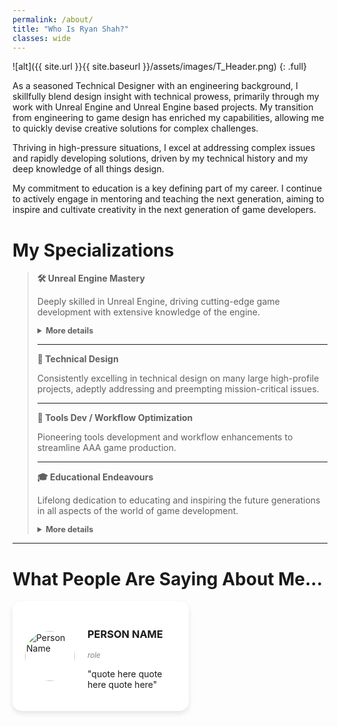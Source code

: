 ```yaml
---
permalink: /about/
title: "Who Is Ryan Shah?"
classes: wide
---
```


![alt]({{ site.url }}{{ site.baseurl }}/assets/images/T_Header.png)
{: .full}

As a seasoned Technical Designer with an engineering background, I skillfully blend design insight with technical prowess, primarily through my work with Unreal Engine and Unreal Engine based projects. My transition from engineering to game design has enriched my capabilities, allowing me to quickly devise creative solutions for complex challenges.

Thriving in high-pressure situations, I excel at addressing complex issues and rapidly developing solutions, driven by my technical history and my deep knowledge of all things design.

My commitment to education is a key defining part of my career. I continue to actively engage in mentoring and teaching the next generation, aiming to inspire and cultivate creativity in the next generation of game developers.

# My Specializations

> **🛠️ Unreal Engine Mastery**
>
> Deeply skilled in Unreal Engine, driving cutting-edge game development with extensive knowledge of the engine.
>
> <details>
> <summary style="font-size: 0.9em;"><strong>More details</strong></summary>
> <div id="moreUe">
> <p>My professional journey with Unreal Engine began in 2014 and has since become a cornerstone of my career. Throughout the years of working directly with the engine, I have worked both directly and indirectly with Epic Games; working on their titles and adding additional improvements to the engine.</p>
> <p>I have a vast knowledge of many facets of the engine, including bleeding edge features. I have contributed directly to the code base of the engine and was one of the original collaborators on the marketplace submission guidelines.</p>
> <p>I have written multiple published books on the engine and I am incredibly proud of my educational endeavours with the engine. I was one of the first recipients of an Unreal Engine megagrant in appreciation to my educational efforts.</p>
> <p>I live and breathe Unreal Engine and I pride myself on my vast knowledge of the inner works of the engine and the best practices to make the most out of such a powerful tool.</p>
> </div>
> </details>
>
> ---
> 
> **📐 Technical Design**
>
> Consistently excelling in technical design on many large high-profile projects, adeptly addressing and preempting mission-critical issues.
>
> ---
>
> **🔧 Tools Dev / Workflow Optimization**
>
> Pioneering tools development and workflow enhancements to streamline AAA game production.
>
> ---
> 
> **🎓 Educational Endeavours**
>
> Lifelong dedication to educating and inspiring the future generations in all aspects of the world of game development.
>
> <details>
> <summary style="font-size: 0.9em;"><strong>More details</strong></summary>
> <div id="moreEdu">
> <p>Education is the core of my career. I've written numerous books that have found audiences worldwide, including in China, enriching knowledge of Unreal Engine and game design.</p>
> <p>My previous educational website served as a significant resource, featuring Unreal projects that have attracted a global audience and used well over 100TB of bandwidth, underscoring the extensive reach and impact of these materials.</p>
> <p>Regularly engaging in industry talks and events, I am committed to inspiring and mentoring the next generation of game developers, aiming to steer them towards innovative and outstanding practices in their careers.</p>
> </div>
> </details>
---

# What People Are Saying About Me...
<div style="display: flex; flex-wrap: wrap; gap: 20px; justify-content: space-between;">
  <div style="flex: 0 0 48%; background: #fff; border-radius: 15px; padding: 20px; box-shadow: 0 4px 8px rgba(0,0,0,0.1);">
    <div style="display: flex; align-items: center; gap: 20px;">
      <img src="path_to_image" alt="Person Name" style="width: 80px; height: 80px; border-radius: 50%;">
      <div>
        <h3>PERSON NAME</h3>
        <p style="font-style: italic; color: grey; font-size: smaller;">role</p>
        <p>"quote here quote here quote here"</p>
      </div>
    </div>
  </div>
  <!-- Repeat the above div block three more times for the other team members -->
</div>
